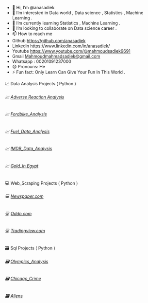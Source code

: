 - 👋 Hi, I’m @anasadiek
- 👀 I’m interested in Data world , Data science , Statistics , Machine Learning  .
- 🌱 I’m currently learning  Statistics , Machine Learning . 
- 💞️ I’m looking to collaborate on Data science career .
- 📫 How to reach me
- Github   https://github.com/anasadiek
- Linkedin https://www.linkedin.com/in/anasadiek/
- Youtube  https://www.youtube.com/@mahmoudsadiek9691
- Gmail    Mahmoudmahmadsadiek@gmail.com
- Whatsapp :  00201091237000
- 😄 Pronouns: He 
- ⚡ Fun fact: Only Learn Can Give Your Fun In This World . 

📈 Data Analysis Projects ( Python ) 
###### 📈 [Adverse Reaction Analysis](https://github.com/anasadiek/python/tree/main/Adver_reaction)
###### 📈 [Fordbike_Analysis](https://github.com/anasadiek/python/tree/main/FordBike_Anasadiek)
###### 📈 [Fuel_Data_Analysis](https://github.com/anasadiek/python/tree/main/Fuel_Data_Analysis)
###### 📈 [IMDB_Data_Analysis](https://github.com/anasadiek/python/tree/main/IMDB_Movies_Data)
###### 📈 [Gold_In Egypt](https://github.com/anasadiek/python/tree/main/gold%20in%20egypt)

💻 Web_Scraping Projects ( Python ) 
###### 💻 [Newspaper.com](https://github.com/anasadiek/python/blob/main/newpaper)
###### 💻 [Oddo.com](https://github.com/anasadiek/python/blob/main/oddo%20scrap)
###### 💻 [Tradingview.com](https://github.com/anasadiek/python/blob/main/tradingview)


🗃️ Sql Projects ( Python ) 
###### 🗃️ [Olympics_Analysis](https://github.com/anasadiek/olympics)
###### 🗃️ [Chicago_Crime](https://github.com/anasadiek/chicago-crime-)
###### 🗃️ [Aliens](https://github.com/anasadiek/aliens)








<!---
anasadiek/anasadiek is a ✨ special ✨ repository because its `README.md` (this file) appears on your GitHub profile.
You can click the Preview link to take a look at your changes.
--->
